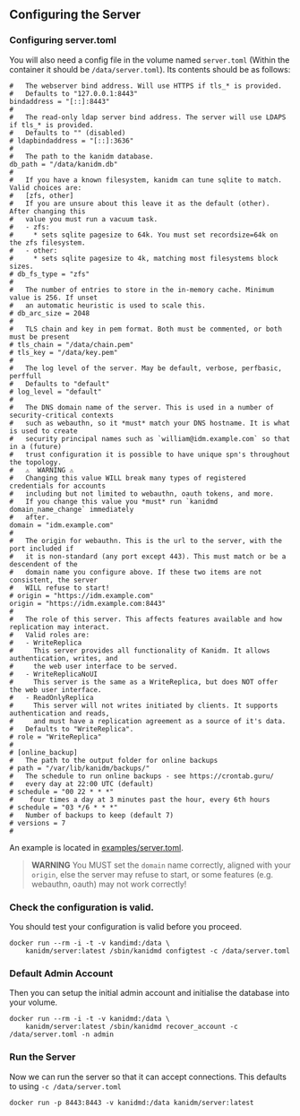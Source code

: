 ## Configuring the Server

### Configuring server.toml

You will also need a config file in the volume named `server.toml` (Within the container it should be `/data/server.toml`). Its contents should be as follows:

    #   The webserver bind address. Will use HTTPS if tls_* is provided.
    #   Defaults to "127.0.0.1:8443"
    bindaddress = "[::]:8443"
    #
    #   The read-only ldap server bind address. The server will use LDAPS if tls_* is provided.
    #   Defaults to "" (disabled)
    # ldapbindaddress = "[::]:3636"
    #
    #   The path to the kanidm database.
    db_path = "/data/kanidm.db"
    #
    #   If you have a known filesystem, kanidm can tune sqlite to match. Valid choices are:
    #   [zfs, other]
    #   If you are unsure about this leave it as the default (other). After changing this
    #   value you must run a vacuum task.
    #   - zfs:
    #     * sets sqlite pagesize to 64k. You must set recordsize=64k on the zfs filesystem.
    #   - other:
    #     * sets sqlite pagesize to 4k, matching most filesystems block sizes.
    # db_fs_type = "zfs"
    #
    #   The number of entries to store in the in-memory cache. Minimum value is 256. If unset
    #   an automatic heuristic is used to scale this.
    # db_arc_size = 2048
    #
    #   TLS chain and key in pem format. Both must be commented, or both must be present
    # tls_chain = "/data/chain.pem"
    # tls_key = "/data/key.pem"
    #
    #   The log level of the server. May be default, verbose, perfbasic, perffull
    #   Defaults to "default"
    # log_level = "default"
    #
    #   The DNS domain name of the server. This is used in a number of security-critical contexts
    #   such as webauthn, so it *must* match your DNS hostname. It is what is used to create
    #   security principal names such as `william@idm.example.com` so that in a (future)
    #   trust configuration it is possible to have unique spn's throughout the topology.
    #   ⚠️  WARNING ⚠️
    #   Changing this value WILL break many types of registered credentials for accounts
    #   including but not limited to webauthn, oauth tokens, and more.
    #   If you change this value you *must* run `kanidmd domain_name_change` immediately
    #   after.
    domain = "idm.example.com"
    #
    #   The origin for webauthn. This is the url to the server, with the port included if
    #   it is non-standard (any port except 443). This must match or be a descendent of the
    #   domain name you configure above. If these two items are not consistent, the server
    #   WILL refuse to start!
    # origin = "https://idm.example.com"
    origin = "https://idm.example.com:8443"
    #
    #   The role of this server. This affects features available and how replication may interact.
    #   Valid roles are:
    #   - WriteReplica
    #     This server provides all functionality of Kanidm. It allows authentication, writes, and
    #     the web user interface to be served.
    #   - WriteReplicaNoUI
    #     This server is the same as a WriteReplica, but does NOT offer the web user interface.
    #   - ReadOnlyReplica
    #     This server will not writes initiated by clients. It supports authentication and reads,
    #     and must have a replication agreement as a source of it's data.
    #   Defaults to "WriteReplica".
    # role = "WriteReplica"
    #
    # [online_backup]
    #   The path to the output folder for online backups
    # path = "/var/lib/kanidm/backups/"
    #   The schedule to run online backups - see https://crontab.guru/
    #   every day at 22:00 UTC (default)
    # schedule = "00 22 * * *"
    #    four times a day at 3 minutes past the hour, every 6th hours
    # schedule = "03 */6 * * *"
    #   Number of backups to keep (default 7)
    # versions = 7
    #


An example is located in [examples/server.toml](../../examples/server.toml).

> **WARNING** You MUST set the `domain` name correctly, aligned with your `origin`, else the server
> may refuse to start, or some features (e.g. webauthn, oauth) may not work correctly!

### Check the configuration is valid.

You should test your configuration is valid before you proceed.

    docker run --rm -i -t -v kandimd:/data \
        kanidm/server:latest /sbin/kanidmd configtest -c /data/server.toml

### Default Admin Account

Then you can setup the initial admin account and initialise the database into your volume.

    docker run --rm -i -t -v kanidmd:/data \
        kanidm/server:latest /sbin/kanidmd recover_account -c /data/server.toml -n admin

### Run the Server

Now we can run the server so that it can accept connections. This defaults to using `-c /data/server.toml`

    docker run -p 8443:8443 -v kanidmd:/data kanidm/server:latest

